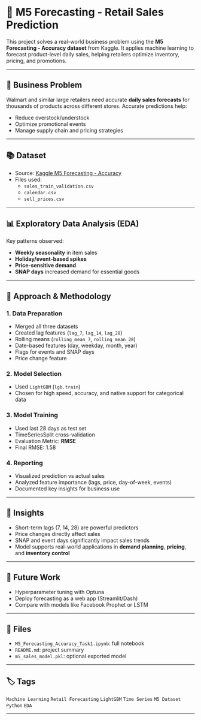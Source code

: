 # 🧠 M5 Forecasting - Retail Sales Prediction

This project solves a real-world business problem using the **M5 Forecasting - Accuracy dataset** from Kaggle. It applies machine learning to forecast product-level daily sales, helping retailers optimize inventory, pricing, and promotions.

---

## 🏢 Business Problem

Walmart and similar large retailers need accurate **daily sales forecasts** for thousands of products across different stores. Accurate predictions help:
- Reduce overstock/understock
- Optimize promotional events
- Manage supply chain and pricing strategies

---

## 📚 Dataset

- Source: [Kaggle M5 Forecasting - Accuracy](https://www.kaggle.com/competitions/m5-forecasting-accuracy)
- Files used:
  - `sales_train_validation.csv`
  - `calendar.csv`
  - `sell_prices.csv`

---

## 📊 Exploratory Data Analysis (EDA)

Key patterns observed:
- **Weekly seasonality** in item sales
- **Holiday/event-based spikes**
- **Price-sensitive demand**
- **SNAP days** increased demand for essential goods

---

## 🧠 Approach & Methodology

### 1. **Data Preparation**
- Merged all three datasets
- Created lag features (`lag_7`, `lag_14`, `lag_28`)
- Rolling means (`rolling_mean_7`, `rolling_mean_28`)
- Date-based features (day, weekday, month, year)
- Flags for events and SNAP days
- Price change feature

### 2. **Model Selection**
- Used `LightGBM` (`lgb.train`)
- Chosen for high speed, accuracy, and native support for categorical data

### 3. **Model Training**
- Used last 28 days as test set
- TimeSeriesSplit cross-validation
- Evaluation Metric: **RMSE**
- Final RMSE: 1.58 

### 4. **Reporting**
- Visualized prediction vs actual sales
- Analyzed feature importance (lags, price, day-of-week, events)
- Documented key insights for business use

---

## 📌 Insights

- Short-term lags (7, 14, 28) are powerful predictors
- Price changes directly affect sales
- SNAP and event days significantly impact sales trends
- Model supports real-world applications in **demand planning**, **pricing**, and **inventory control**

---

## 🚀 Future Work

- Hyperparameter tuning with Optuna
- Deploy forecasting as a web app (Streamlit/Dash)
- Compare with models like Facebook Prophet or LSTM

---

## 📁 Files

- `M5_Forecasting_Accuracy_Task1.ipynb`: full notebook
- `README.md`: project summary
- `m5_sales_model.pkl`: optional exported model

---

## 🏷️ Tags
`Machine Learning` `Retail Forecasting` `LightGBM` `Time Series` `M5 Dataset` `Python` `EDA`

---
